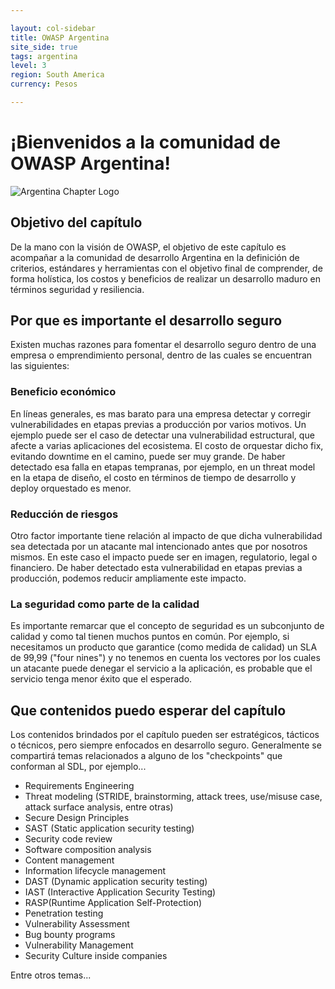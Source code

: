 ```yaml
---

layout: col-sidebar
title: OWASP Argentina
site_side: true
tags: argentina
level: 3
region: South America
currency: Pesos

---
```


# ¡Bienvenidos a la comunidad de OWASP Argentina! 

![Argentina Chapter Logo](https://i.imgur.com/KWT2jLl.jpg)

## Objetivo del capítulo

De la mano con la visión de OWASP, el objetivo de este capítulo es acompañar a la comunidad de desarrollo Argentina en la definición de criterios, estándares y herramientas con el objetivo final de comprender, de forma holística, los costos y beneficios de realizar un desarrollo maduro en términos seguridad y resiliencia.

## Por que es importante el desarrollo seguro

Existen muchas razones para fomentar el desarrollo seguro dentro de una empresa o emprendimiento personal, dentro de las cuales se encuentran las siguientes:

###  Beneficio económico

En líneas generales, es mas barato para una empresa detectar y corregir vulnerabilidades en etapas previas a producción por varios motivos. Un ejemplo puede ser el caso de detectar una vulnerabilidad estructural, que afecte a varias aplicaciones del ecosistema. El costo de orquestar dicho fix, evitando downtime en el camino, puede ser muy grande. De haber detectado esa falla en etapas tempranas, por ejemplo, en un threat model en la etapa de diseño, el costo en términos de tiempo de desarrollo y deploy orquestado es menor. 

### Reducción de riesgos

Otro factor importante tiene relación al impacto de que dicha vulnerabilidad sea detectada por un atacante mal intencionado antes que por nosotros mismos. En este caso el impacto puede ser en imagen, regulatorio, legal o financiero. De haber detectado esta vulnerabilidad en etapas previas a producción, podemos reducir ampliamente este impacto. 

### La seguridad como parte de la calidad

Es importante remarcar que el concepto de seguridad es un subconjunto de calidad y como tal tienen muchos puntos en común. Por ejemplo, si necesitamos un producto que garantice (como medida de calidad) un SLA de 99,99 ("four nines") y no tenemos en cuenta los vectores por los cuales un atacante puede denegar el servicio a la aplicación, es probable que el servicio tenga menor éxito que el esperado.

## Que contenidos puedo esperar del capítulo

Los contenidos brindados por el capítulo pueden ser estratégicos, tácticos o técnicos, pero siempre enfocados en desarrollo seguro. Generalmente se compartirá temas relacionados a alguno de los "checkpoints" que conforman al SDL, por ejemplo...


- Requirements Engineering
- Threat modeling (STRIDE, brainstorming, attack trees, use/misuse case, attack surface analysis, entre otras)
- Secure Design Principles
- SAST (Static application security testing)
- Security code review
- Software composition analysis
- Content management
- Information lifecycle management
- DAST (Dynamic application security testing)
- IAST (Interactive Application Security Testing)
- RASP(Runtime Application Self-Protection)
- Penetration testing
- Vulnerability Assessment 
- Bug bounty programs
- Vulnerability Management
- Security Culture inside companies

Entre otros temas...



